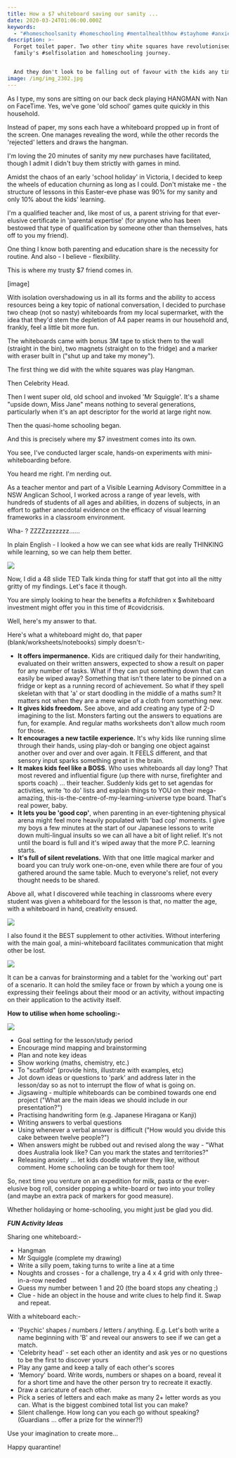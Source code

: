 ```yaml
---
title: How a $7 whiteboard saving our sanity ...
date: 2020-03-24T01:06:00.000Z
keywords:
  - "#homeschoolsanity #homeschooling #mentalhealthhow #stayhome #anxiety #selfisolation #quarantinelife #corona #covid_19\U0001F637 #covid #covid19news #coronaviruspandemic #virus #covıd19 #coronavirusitalianews #cornavirus #codvid19 #pandemic"
description: >-
  Forget toilet paper. Two other tiny white squares have revolutionised my
  family's #selfisolation and homeschooling journey.  


  And they don't look to be falling out of favour with the kids any time soon.
image: /img/img_2302.jpg
---
```

As I type, my sons are sitting on our back deck playing HANGMAN with Nan on FaceTime.  Yes, we've gone 'old school' games quite quickly in this household. 

Instead of paper, my sons each have a whiteboard propped up in front of the screen. One manages revealing the word, while the other records the 'rejected' letters and draws the hangman. 

I'm loving the 20 minutes of sanity my new purchases have facilitated, though I admit I didn't buy them strictly with games in mind.

Amidst the chaos of an early 'school holiday' in Victoria, I decided to keep the wheels of education churning as long as I could. Don't mistake me - the structure of lessons in this Easter-eve phase was 90% for my sanity and only 10% about the kids' learning.

I'm a qualified teacher and, like most of us, a parent striving for that ever-elusive certificate in 'parental expertise' (for anyone who has been bestowed that type of qualification by someone other than themselves, hats off to you my friend).

One thing I know both parenting and education share is the necessity for routine. And also - I believe - flexibility. 

This is where my trusty $7 friend comes in. 

\[image]

With isolation overshadowing us in all its forms and the ability to access resources being a key topic of national conversation, I decided to purchase two cheap (not so nasty) whiteboards from my local supermarket, with the idea that they'd stem the depletion of A4 paper reams in our household and, frankly, feel a little bit more fun. 

The whiteboards came with bonus 3M tape to stick them to the wall (straight in the bin), two magnets (straight on to the fridge) and a marker with eraser built in ("shut up and take my money").

The first thing we did with the white squares was play Hangman. 

Then Celebrity Head. 

Then I went super old, old school and invoked 'Mr Squiggle'. It's a shame "upside down, Miss Jane" means nothing to several generations, particularly when it's an apt descriptor for the world at large right now. 

Then the quasi-home schooling began. 

And this is precisely where my $7 investment comes into its own. 

You see, I've conducted larger scale, hands-on experiments with mini-whiteboarding before. 

You heard me right. I'm nerding out.

As a teacher mentor and part of a Visible Learning Advisory Committee in a NSW Anglican School, I worked across a range of year levels, with hundreds of students of all ages and abilities, in dozens of subjects, in an effort to gather anecdotal evidence on the efficacy of visual learning frameworks in a classroom environment.

Wha- ? ZZZZzzzzzzz......

In plain English - I looked a how we can see what kids are really THINKING while learning, so we can help them better.

![](/img/screen-shot-2020-03-27-at-6.39.40-pm.png)

Now, I did a 48 slide TED Talk kinda thing for staff that got into all the nitty gritty of my findings. Let's face it though. 

You are simply looking to hear the benefits a #ofchildren x $whiteboard investment might offer you in this time of #covidcrisis.

Well, here's my answer to that. 

Here's what a whiteboard might do, that paper (blank/worksheets/notebooks) simply doesn't:-

* **It offers impermanence.** Kids are critiqued daily for their handwriting, evaluated on their written answers, expected to show a result on paper for any number of tasks. What if they can put something down that can easily be wiped away? Something that isn't there later to be pinned on a fridge or kept as a running record of achievement. So what if they spell skeletan with that 'a' or start doodling in the middle of a maths sum? It matters not when they are a mere wipe of a cloth from something new.
* **It gives kids freedom.** See above, and add creating any type of 2-D imagining to the list. Monsters farting out the answers to equations are fun, for example. And regular maths worksheets don't allow much room for those.
* **It encourages a new tactile experience.** It's why kids like running slime through their hands, using play-doh or banging one object against another over and over and over again. It FEELS different, and that sensory input sparks something great in the brain.
* **It makes kids feel like a BOSS**. Who uses whiteboards all day long? That most revered and influential figure (up there with nurse, firefighter and sports coach) ... their teacher. Suddenly kids get to set agendas for activities, write 'to do' lists and explain things to YOU on their mega-amazing, this-is-the-centre-of-my-learning-universe type board. That's real power, baby.
* **It lets you be 'good cop'**, when parenting in an ever-tightening physical arena might feel more heavily populated with 'bad cop' moments. I give my boys a few minutes at the start of our Japanese lessons to write down multi-lingual insults so we can all have a bit of light relief. It's not until the board is full and it's wiped away that the more P.C. learning starts.  
* **It's full of silent revelations.** With that one little magical marker and board you can truly work one-on-one, even while there are four of you gathered around the same table. Much to everyone's relief, not every thought needs to be shared.

Above all, what I discovered while teaching in classrooms where every student was given a whiteboard for the lesson is that, no matter the age, with a whiteboard in hand, creativity ensued. 

![](/img/screen-shot-2015-11-17-at-2.01.43-pm.png)

I also found it the BEST supplement to other activities. Without interfering with the main goal, a mini-whiteboard facilitates communication that might other be lost.  

![](/img/screen-shot-2020-03-27-at-6.54.49-pm.png)

It can be a canvas for brainstorming and a tablet for the 'working out' part of a scenario. It can hold the smiley face or frown by which a young one is expressing their feelings about their mood or an activity, without impacting on their application to the activity itself. 

**How to utilise when home schooling:-**

![](/img/screen-shot-2020-03-27-at-7.11.18-pm.png)

* Goal setting for the lesson/study period
* Encourage mind mapping and brainstorming
* Plan and note key ideas
* Show working (maths, chemistry, etc.)
* To "scaffold" (provide hints, illustrate with examples, etc)
* Jot down ideas or questions to 'park' and address later in the lesson/day so as not to interrupt the flow of what is going on.
* Jigsawing - multiple whiteboards can be combined towards one end project ("What are the main ideas we should include in our presentation?")
* Practising handwriting form (e.g. Japanese Hiragana or Kanji)
* Writing answers to verbal questions
* Using whenever a verbal answer is difficult ("How would you divide this cake between twelve people?")
* When answers might be rubbed out and revised along the way - "What does Australia look like? Can you mark the states and territories?"
* Releasing anxiety ... let kids doodle whatever they like, without comment. Home schooling can be tough for them too!

So, next time you venture on an expedition for milk, pasta or the ever-elusive bog roll, consider popping a white-board or two into your trolley (and maybe an extra pack of markers for good measure).

Whether holidaying or home-schooling, you might just be glad you did.



_**FUN Activity Ideas**_ 

Sharing one whiteboard:-

* Hangman
* Mr Squiggle (complete my drawing)
* Write a silly poem, taking turns to write a line at a time
* Noughts and crosses - for a challenge, try a 4 x 4 grid with only three-in-a-row needed
* Guess my number between 1 and 20 (the board stops any cheating ;)
* Clue - hide an object in the house and write clues to help find it. Swap and repeat.

With a whiteboard each:-

* 'Psychic' shapes / numbers / letters / anything. E.g. Let's both write a name beginning with 'B' and reveal our answers to see if we can get a match.
* 'Celebrity head' - set each other an identity and ask yes or no questions to be the first to discover yours
* Play any game and keep a tally of each other's scores
* 'Memory' board. Write words, numbers or shapes on a board, reveal it for a short time and have the other person try to recreate it exactly.
* Draw a caricature of each other.
* Pick a series of letters and each make as many 2+ letter words as you can. What is the biggest combined total list you can make?
* Silent challenge. How long can you each go without speaking? (Guardians ... offer a prize for the winner?!)

Use your imagination to create more...

Happy quarantine!
